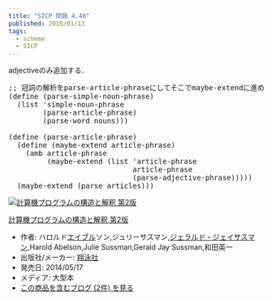 ```yaml
---
title: "SICP 問題 4.48"
published: 2016/01/13
tags:
  - scheme
  - SICP
---
```


<p>adjectiveのみ追加する．</p>

<pre class="code lang-scheme" data-lang="scheme" data-unlink><span class="synComment">;; 冠詞の解析をparse-article-phraseにしてそこでmaybe-extendに進めばadjectiveも解析されるようにする．</span>
<span class="synSpecial">(</span><span class="synStatement">define</span> <span class="synSpecial">(</span>parse-simple-noun-phrase<span class="synSpecial">)</span>
  <span class="synSpecial">(</span><span class="synIdentifier">list</span> <span class="synSpecial">'</span>simple-noun-phrase
        <span class="synSpecial">(</span>parse-article-phrase<span class="synSpecial">)</span>
        <span class="synSpecial">(</span>parse-word nouns<span class="synSpecial">)))</span>

<span class="synSpecial">(</span><span class="synStatement">define</span> <span class="synSpecial">(</span>parse-article-phrase<span class="synSpecial">)</span>
  <span class="synSpecial">(</span><span class="synStatement">define</span> <span class="synSpecial">(</span>maybe-extend article-phrase<span class="synSpecial">)</span>
    <span class="synSpecial">(</span>amb article-phrase
         <span class="synSpecial">(</span>maybe-extend <span class="synSpecial">(</span><span class="synIdentifier">list</span> <span class="synSpecial">'</span>article-phrase
                             article-phrase
                             <span class="synSpecial">(</span>parse-adjective-phrase<span class="synSpecial">)))))</span>
  <span class="synSpecial">(</span>maybe-extend <span class="synSpecial">(</span>parse articles<span class="synSpecial">)))</span>
</pre>


<p><div class="hatena-asin-detail"><a href="http://www.amazon.co.jp/exec/obidos/ASIN/4798135984/wataro-22/"><img src="http://ecx.images-amazon.com/images/I/511qf4jdYjL._SL160_.jpg" class="hatena-asin-detail-image" alt="計算機プログラムの構造と解釈 第2版" title="計算機プログラムの構造と解釈 第2版"></a><div class="hatena-asin-detail-info"><p class="hatena-asin-detail-title"><a href="http://www.amazon.co.jp/exec/obidos/ASIN/4798135984/wataro-22/">計算機プログラムの構造と解釈 第2版</a></p><ul><li><span class="hatena-asin-detail-label">作者:</span> ハロルド<a class="keyword" href="http://d.hatena.ne.jp/keyword/%A5%A8%A5%A4%A5%D6%A5%EB">エイブル</a>ソン,ジュリーサスマン,<a class="keyword" href="http://d.hatena.ne.jp/keyword/%A5%B8%A5%A7%A5%E9%A5%EB%A5%C9%A1%A6%A5%B8%A5%A7%A5%A4%A5%B5%A5%B9%A5%DE%A5%F3">ジェラルド・ジェイサスマン</a>,Harold Abelson,Julie Sussman,Gerald Jay Sussman,和田英一</li><li><span class="hatena-asin-detail-label">出版社/メーカー:</span> <a class="keyword" href="http://d.hatena.ne.jp/keyword/%E6%C6%B1%CB%BC%D2">翔泳社</a></li><li><span class="hatena-asin-detail-label">発売日:</span> 2014/05/17</li><li><span class="hatena-asin-detail-label">メディア:</span> 大型本</li><li><a href="http://d.hatena.ne.jp/asin/4798135984/wataro-22" target="_blank">この商品を含むブログ (2件) を見る</a></li></ul></div><div class="hatena-asin-detail-foot"></div></div></p>

